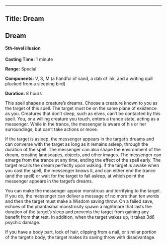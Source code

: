 -------------------------
Title: Dream
-------------------------

## Dream

#### 5th-level illusion


**Casting Time:** 1 minute

**Range:** Special

**Components:** V, S, M (a handful of sand, a dab of ink,
and a writing quill plucked from a sleeping bird)

**Duration:** 8 hours


This spell shapes a creature’s dreams. Choose a creature known to you as
the target of this spell. The target must be on the same plane of
existence as you. Creatures that don’t sleep, such as elves, can’t be
contacted by this spell. You, or a willing creature you touch, enters a
trance state, acting as a messenger. While in the trance, the messenger
is aware of his or her surroundings, but can’t take actions or move.

If the target is asleep, the messenger appears in the target’s dreams
and can converse with the target as long as it remains asleep, through
the duration of the spell. The messenger can also shape the environment
of the dream, creating landscapes, objects, and other images. The
messenger can emerge from the trance at any time, ending the effect of
the spell early. The target recalls the dream perfectly upon waking. If
the target is awake when you cast the spell, the messenger knows it, and
can either end the trance (and the spell) or wait for the target to fall
asleep, at which point the messenger appears in the target’s dreams.

You can make the messenger appear monstrous and terrifying to the
target. If you do, the messenger can deliver a message of no more than
ten words and then the target must make a Wisdom saving throw. On a
failed save, echoes of the phantasmal monstrosity spawn a nightmare that
lasts the duration of the target’s sleep and prevents the target from
gaining any benefit from that rest. In addition, when the target wakes
up, it takes 3d6 psychic damage.

If you have a body part, lock of hair, clipping from
a nail, or similar portion of the target’s body, the target makes its
saving throw with disadvantage.


